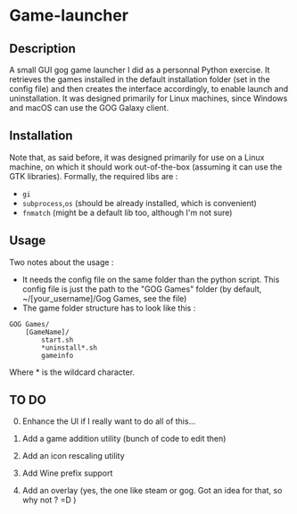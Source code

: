 # Game-launcher

## Description

A small GUI gog game launcher I did as a personnal Python exercise. It retrieves the games installed in the default installation folder (set in the config file) and then creates the interface accordingly, to enable launch and uninstallation.
It was designed primarily for Linux machines, since Windows and macOS can use the GOG Galaxy client.

## Installation

Note that, as said before, it was designed primarily for use on a Linux machine, on which it should work out-of-the-box (assuming it can use the GTK libraries).
Formally, the required libs are :
- `gi`
- `subprocess`,`os` (should be already installed, which is convenient)
- `fnmatch` (might be a default lib too, although I'm not sure)

## Usage
Two notes about the usage :
- It needs the config file on the same folder than the python script. This config file is just the path to the "GOG Games" folder (by default, ~/[your_username]/Gog Games, see the file)
- The game folder structure has to look like this :
```
GOG Games/
	[GameName]/
		start.sh
		*uninstall*.sh
		gameinfo
```
Where \* is the wildcard character.

## TO DO
0) Enhance the UI if I really want to do all of this...

1) Add a game addition utility (bunch of code to edit then)
2) Add an icon rescaling utility
3) Add Wine prefix support 
4) Add an overlay (yes, the one like steam or gog. Got an idea for that, so why not ? =D )